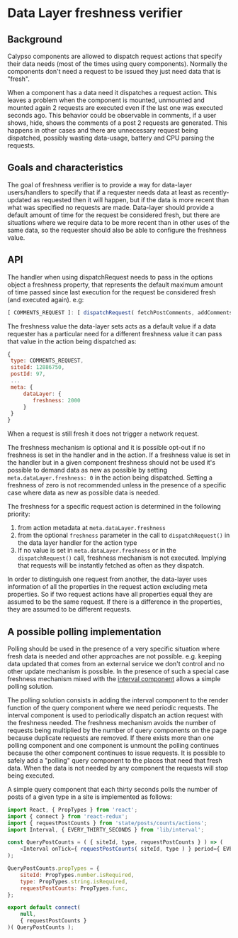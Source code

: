 # Data Layer freshness verifier

## Background

Calypso components are allowed to dispatch request actions that specify their data needs (most of the times using query components). Normally the components don't need a request to be issued they just need data that is "fresh".

When a component has a data need it dispatches a request action. This leaves a problem when the component is mounted, unmounted and mounted again 2 requests are executed even if the last one was executed seconds ago. This behavior could be observable in comments, if a user shows, hide, shows the comments of a post 2 requests are generated. This happens in other cases and there are unnecessary request being dispatched, possibly wasting data-usage, battery and CPU parsing the requests.

## Goals and characteristics

The goal of freshness verifier is to provide a way for data-layer users/handlers to specify that if a requester needs data at least as recently-updated as requested then it will happen, but if the data is more recent than what was specified no requests are made.
Data-layer should provide a default amount of time for the request be considered fresh, but there are situations where we require data to be more recent than in other uses of the same data, so the requester should also be able to configure the freshness value.

## API
The handler when using dispatchRequest needs to pass in the options object a freshness property, that represents the default maximum amount of time passed since last execution for the request be considered fresh (and executed again).
e.g:
```js
[ COMMENTS_REQUEST ]: [ dispatchRequest( fetchPostComments, addComments, announceFailure, noop, { freshness: 10000 } ) ],
```
The freshness value the data-layer sets acts as a default value if a data requester has a particular need for a different freshness value it can pass that value in the action being dispatched as:
```js
{
 type: COMMENTS_REQUEST,
 siteId: 12886750,
 postId: 97,
 ...
 meta: {
     dataLayer: {
        freshness: 2000
     }     
 }
}
```
When a request is still fresh it does not trigger a network request.

The freshness mechanism is optional and it is possible opt-out if no freshness is set in the handler and in the action. If a freshness value is set in the handler but in a given component freshness should not be used it's possible to demand data as new as possible by setting `meta.dataLayer.freshness: 0` in the action being dispatched. Setting a freshness of zero is not recommended unless in the presence of a specific case where data as new as possible data is needed.

The freshness for a specific request action is determined in the following priority:
  1. from action metadata at `meta.dataLayer.freshness`
  2. from the optional `freshness` parameter in the call to `dispatchRequest()` in the data layer handler for the action type
  3. If no value is set in `meta.dataLayer.freshness` or in the `dispatchRequest()` call, freshness mechanism is not executed. Implying that requests will be instantly fetched as often as they dispatch.

In order to distinguish one request from another, the data-layer uses information of all the properties in the request action excluding meta properties. So if two request actions have all properties equal they are assumed to be the same request. If there is a difference in the properties, they are assumed to be different requests.

## A possible polling implementation

Polling should be used in the presence of a very specific situation where fresh data is needed and other approaches are not possible. e.g. keeping data updated that comes from an external service we don't control and no other update mechanism is possible.
In the presence of such a special case freshness mechanism mixed with the [interval component](https://github.com/Automattic/wp-calypso/tree/master/client/lib/interval) allows a simple polling solution.

The polling solution consists in adding the interval component to the render function of the query component where we need periodic requests. The interval component is used to periodically dispatch an action request with the freshness needed. The freshness mechanism avoids the number of requests being multiplied by the number of query components on the page because duplicate requests are removed.
If there exists more than one polling component and one component is unmount the polling continues because the other component continues to issue requests.
It is possible to safely add a "polling" query component to the places that need that fresh data. When the data is not needed by any component the requests will stop being executed.

A simple query component that each thirty seconds polls the number of posts of a given type in a site is implemented as follows:
```js
import React, { PropTypes } from 'react';
import { connect } from 'react-redux';
import { requestPostCounts } from 'state/posts/counts/actions';
import Interval, { EVERY_THIRTY_SECONDS } from 'lib/interval';

const QueryPostCounts = ( { siteId, type, requestPostCounts } ) => (
    <Interval onTick={ requestPostCounts( siteId, type ) } period={ EVERY_THIRTY_SECONDS } />
);

QueryPostCounts.propTypes = {
    siteId: PropTypes.number.isRequired,
    type: PropTypes.string.isRequired,
    requestPostCounts: PropTypes.func,
};

export default connect(
    null,
    { requestPostCounts }
)( QueryPostCounts );
```